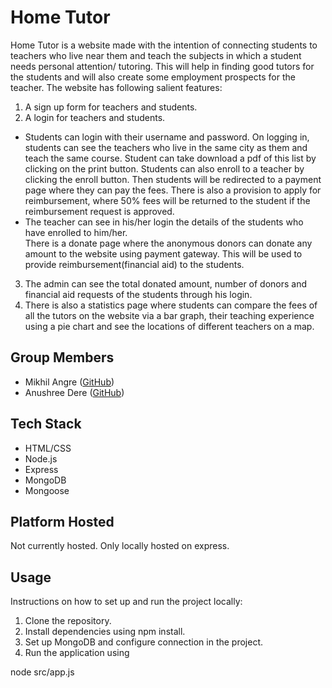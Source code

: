 # Home Tutor

Home Tutor is a website made with the intention of connecting students to teachers who live near them and teach the subjects in which a student needs personal attention/ tutoring. This will help in finding good tutors for the students and will also create some employment prospects for the teacher. The website has following salient features:
1. A sign up form for teachers and students.
2. A login for teachers and students. 
- Students can login with their username and password. On logging in, students can see the teachers who live in the same city as them and teach the same course. Student can take download a pdf of this list by clicking on the print button. Students can also enroll to a teacher by clicking the enroll button. Then students will be redirected to a payment page where they can pay the fees. There is also a provision to apply for reimbursement, where 50% fees will be returned to the student if the reimbursement request is approved.
- The teacher can see in his/her login the details of the students who have enrolled to him/her. \
There is a donate page where the anonymous donors can donate any amount to the website using payment gateway. This will be used to provide reimbursement(financial aid) to the students. 
3. The admin can see the total donated amount, number of donors and financial aid requests of the students through his login.
4. There is also a statistics page where students can compare the fees of all the tutors on the website via a bar graph, their teaching experience using a pie chart and see the locations of different teachers on a map.


## Group Members
- Mikhil Angre ([GitHub](https://github.com/Mikhil812))
- Anushree Dere ([GitHub](https://github.com/AnushreeDere))

## Tech Stack
- HTML/CSS
- Node.js
- Express
- MongoDB
- Mongoose

## Platform Hosted
Not currently hosted. Only locally hosted on express.

## Usage
Instructions on how to set up and run the project locally:

1. Clone the repository.
2. Install dependencies using npm install.
3. Set up MongoDB and configure connection in the project.
4. Run the application using 


node src/app.js
